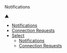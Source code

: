 Notifications

▲

* [Notifications](#45263998265080323-0)
* [Connection Requests](#45263998265080323-1)
* [Select](#)
	+ [Notifications](#45263998265080323-0)
	+ [Connection Requests](#45263998265080323-1)